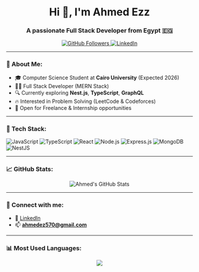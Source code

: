 <h1 align="center">Hi 👋, I'm Ahmed Ezz</h1>
<h3 align="center">A passionate Full Stack Developer from Egypt 🇪🇬</h3>

<p align="center">
  <a href="https://github.com/Ahmedezz570" target="_blank">
    <img src="https://img.shields.io/github/followers/Ahmedezz570?label=Followers&style=social" alt="GitHub Followers">
  </a>
  <a href="https://www.linkedin.com/in/ahmed-ezz-aldin-384256289/" target="_blank">
    <img src="https://img.shields.io/badge/LinkedIn-Connect-blue?logo=linkedin" alt="LinkedIn">
  </a>
</p>

---

### 💫 About Me:
- 🎓 Computer Science Student at **Cairo University** (Expected 2026)
- 👨‍💻 Full Stack Developer (MERN Stack)
- 🔍 Currently exploring **Nest.js**, **TypeScript**, **GraphQL**
- 🔥 Interested in Problem Solving (LeetCode & Codeforces)
- 🤝 Open for Freelance & Internship opportunities

---

### 🚀 Tech Stack:
![JavaScript](https://img.shields.io/badge/-JavaScript-black?style=flat-square&logo=javascript)
![TypeScript](https://img.shields.io/badge/-TypeScript-black?style=flat-square&logo=typescript)
![React](https://img.shields.io/badge/-React-black?style=flat-square&logo=react)
![Node.js](https://img.shields.io/badge/-Node.js-black?style=flat-square&logo=node.js)
![Express.js](https://img.shields.io/badge/-Express.js-black?style=flat-square&logo=express)
![MongoDB](https://img.shields.io/badge/-MongoDB-black?style=flat-square&logo=mongodb)
![NestJS](https://img.shields.io/badge/-NestJS-black?style=flat-square&logo=nestjs)

---

### 📈 GitHub Stats:
<p align="center">
  <img src="https://github-readme-stats.vercel.app/api?username=Ahmedezz570&show_icons=true&theme=radical" alt="Ahmed's GitHub Stats" />
</p>

---

### 🔗 Connect with me:
- 💼 [LinkedIn](https://www.linkedin.com/in/ahmed-ezz-aldin-384256289/)
- 📫 **ahmedez570@gmail.com**

---

### 📊 Most Used Languages:
<p align="center">
  <img src="https://github-readme-stats.vercel.app/api/top-langs/?username=Ahmedezz570&layout=compact&theme=radical" />
</p>

